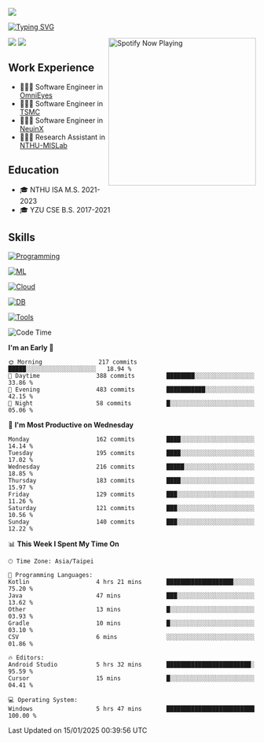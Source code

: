 ![](https://komarev.com/ghpvc/?username=peter0512lee&color=ff69b4)

[![Typing SVG](https://readme-typing-svg.herokuapp.com?color=F742BA&size=20&lines=Hi!+I'm+JYL)](https://git.io/typing-svg)

[<img src="https://spotify-now-playing.peter0512lee.vercel.app/api/spotify-playing" alt="Spotify Now Playing" width="300" align="right" />](https://open.spotify.com/user/21iyoswqgnkoe7peuesmqnhgy)

![](https://leetcard.jacoblin.cool/peter0512lee?theme=dark)
![](https://github-readme-activity-graph.vercel.app/graph?username=peter0512lee&theme=github)

## Work Experience
- 🧑🏻‍💻 Software Engineer in [OmniEyes](https://www.theomnieyes.com/)
- 🧑🏻‍💻 Software Engineer in [TSMC](https://www.tsmc.com/)
- 🧑🏻‍💻 Software Engineer in [NeuinX](https://neuinx.com/)
- 🧑🏻‍💻 Research Assistant in [NTHU-MISLab](https://mislab.cs.nthu.edu.tw/)

## Education
- 🎓 NTHU ISA M.S. 2021-2023
- 🎓 YZU CSE B.S. 2017-2021

## Skills
[![Programming](https://skillicons.dev/icons?i=cpp,py,kotlin)](https://skillicons.dev)

[![ML](https://skillicons.dev/icons?i=pytorch,opencv,sklearn)](https://skillicons.dev)

<!-- [![Web](https://skillicons.dev/icons?i=html,css,react,tailwind,nodejs,vite)](https://skillicons.dev) -->

[![Cloud](https://skillicons.dev/icons?i=aws,azure,docker,k8s)](https://skillicons.dev)

[![DB](https://skillicons.dev/icons?i=postgresql,firebase,sqlite,mongodb)](https://skillicons.dev)

[![Tools](https://skillicons.dev/icons?i=git,github,githubactions,vscode,postman,anaconda,androidstudio)](https://skillicons.dev)

<!--
<table><tr><td valign="top" width="50%">

<img src="https://github-readme-stats-sigma-five.vercel.app/api?username=peter0512lee&hide_border=true&show_icons=true&locale=en&layout=compact&theme=dracula" align="left" style="width: 100%" />

</td><td valign="top" width="50%">

<img src="https://github-readme-stats-sigma-five.vercel.app/api/top-langs?username=peter0512lee&hide_border=true&show_icons=true&locale=en&layout=compact&theme=dracula" align="left" style="width: 100%" />

</td></tr></table>  
-->

<!--START_SECTION:waka-->
![Code Time](http://img.shields.io/badge/Code%20Time-1%2C493%20hrs%2026%20mins-blue)

**I'm an Early 🐤** 

```text
🌞 Morning                217 commits         █████░░░░░░░░░░░░░░░░░░░░   18.94 % 
🌆 Daytime                388 commits         ████████░░░░░░░░░░░░░░░░░   33.86 % 
🌃 Evening                483 commits         ███████████░░░░░░░░░░░░░░   42.15 % 
🌙 Night                  58 commits          █░░░░░░░░░░░░░░░░░░░░░░░░   05.06 % 
```
📅 **I'm Most Productive on Wednesday** 

```text
Monday                   162 commits         ████░░░░░░░░░░░░░░░░░░░░░   14.14 % 
Tuesday                  195 commits         ████░░░░░░░░░░░░░░░░░░░░░   17.02 % 
Wednesday                216 commits         █████░░░░░░░░░░░░░░░░░░░░   18.85 % 
Thursday                 183 commits         ████░░░░░░░░░░░░░░░░░░░░░   15.97 % 
Friday                   129 commits         ███░░░░░░░░░░░░░░░░░░░░░░   11.26 % 
Saturday                 121 commits         ███░░░░░░░░░░░░░░░░░░░░░░   10.56 % 
Sunday                   140 commits         ███░░░░░░░░░░░░░░░░░░░░░░   12.22 % 
```


📊 **This Week I Spent My Time On** 

```text
🕑︎ Time Zone: Asia/Taipei

💬 Programming Languages: 
Kotlin                   4 hrs 21 mins       ███████████████████░░░░░░   75.20 % 
Java                     47 mins             ███░░░░░░░░░░░░░░░░░░░░░░   13.62 % 
Other                    13 mins             █░░░░░░░░░░░░░░░░░░░░░░░░   03.93 % 
Gradle                   10 mins             █░░░░░░░░░░░░░░░░░░░░░░░░   03.10 % 
CSV                      6 mins              ░░░░░░░░░░░░░░░░░░░░░░░░░   01.86 % 

🔥 Editors: 
Android Studio           5 hrs 32 mins       ████████████████████████░   95.59 % 
Cursor                   15 mins             █░░░░░░░░░░░░░░░░░░░░░░░░   04.41 % 

💻 Operating System: 
Windows                  5 hrs 47 mins       █████████████████████████   100.00 % 
```


 Last Updated on 15/01/2025 00:39:56 UTC
<!--END_SECTION:waka-->


<!--
**peter0512lee/peter0512lee** is a ✨ _special_ ✨ repository because its `README.md` (this file) appears on your GitHub profile.

